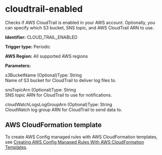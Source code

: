 # cloudtrail\-enabled<a name="cloudtrail-enabled"></a>

Checks if AWS CloudTrail is enabled in your AWS account\. Optionally, you can specify which S3 bucket, SNS topic, and AWS CloudTrail ARN to use\.

**Identifier:** CLOUD\_TRAIL\_ENABLED

**Trigger type:** Periodic

**AWS Region:** All supported AWS regions

**Parameters:**

s3BucketName \(Optional\)Type: String  
Name of S3 bucket for CloudTrail to deliver log files to\.

snsTopicArn \(Optional\)Type: String  
SNS topic ARN for CloudTrail to use for notifications\.

cloudWatchLogsLogGroupArn \(Optional\)Type: String  
CloudWatch log group ARN for CloudTrail to send data to\.

## AWS CloudFormation template<a name="w29aac11c33c17b7c67c15"></a>

To create AWS Config managed rules with AWS CloudFormation templates, see [Creating AWS Config Managed Rules With AWS CloudFormation Templates](aws-config-managed-rules-cloudformation-templates.md)\.
